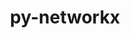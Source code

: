 ---
title: "py-networkx"
layout: cache
categories: [package, develop-2024-12-22]
meta: {"versions": ["2.7.1", "3.1"], "compilers": ["gcc@=11.4.0", "gcc@=13.2.0", "gcc@=9.4.0", "oneapi@=2024.2.1"], "oss": ["ubuntu20.04", "ubuntu22.04", "ubuntu24.04"], "platforms": ["linux"], "targets": ["aarch64", "ppc64le", "x86_64_v3"], "stacks": ["e4s", "e4s-oneapi", "e4s-power", "ml-linux-aarch64-cpu", "ml-linux-aarch64-cuda", "ml-linux-x86_64-cpu", "ml-linux-x86_64-cuda", "root"], "num_specs": 11, "num_specs_by_stack": {"e4s-power": 1, "root": 11, "e4s": 3, "e4s-oneapi": 1, "ml-linux-aarch64-cpu": 3, "ml-linux-aarch64-cuda": 3, "ml-linux-x86_64-cuda": 3, "ml-linux-x86_64-cpu": 3}}
spec_details: [{"hash": "my2beuwvvun52eoy6gwifinngl7mjj2m", "compiler": "gcc@=9.4.0", "versions": ["3.1"], "os": "ubuntu20.04", "platform": "linux", "target": "ppc64le", "variants": ["build_system=python_pip", "+default", "~extra"], "stacks": ["e4s-power", "root"], "size": "-", "tarball": "https://binaries.spack.io/develop-2024-12-22/build_cache/linux-ubuntu20.04-ppc64le/gcc-9.4.0/py-networkx-3.1/linux-ubuntu20.04-ppc64le-gcc-9.4.0-py-networkx-3.1-my2beuwvvun52eoy6gwifinngl7mjj2m.spack"}, {"hash": "xo62qya4pdeuvdvxvl67la4fv23teqnc", "compiler": "gcc@=11.4.0", "versions": ["3.1"], "os": "ubuntu22.04", "platform": "linux", "target": "x86_64_v3", "variants": ["build_system=python_pip", "+default", "~extra"], "stacks": ["root", "e4s"], "size": "-", "tarball": "https://binaries.spack.io/develop-2024-12-22/build_cache/linux-ubuntu22.04-x86_64_v3/gcc-11.4.0/py-networkx-3.1/linux-ubuntu22.04-x86_64_v3-gcc-11.4.0-py-networkx-3.1-xo62qya4pdeuvdvxvl67la4fv23teqnc.spack"}, {"hash": "nfhlvvadwjtezoaxefx2x6x7vnsqo6ze", "compiler": "gcc@=11.4.0", "versions": ["2.7.1"], "os": "ubuntu22.04", "platform": "linux", "target": "x86_64_v3", "variants": ["build_system=python_pip", "+default", "~extra"], "stacks": ["root", "e4s"], "size": "-", "tarball": "https://binaries.spack.io/develop-2024-12-22/build_cache/linux-ubuntu22.04-x86_64_v3/gcc-11.4.0/py-networkx-2.7.1/linux-ubuntu22.04-x86_64_v3-gcc-11.4.0-py-networkx-2.7.1-nfhlvvadwjtezoaxefx2x6x7vnsqo6ze.spack"}, {"hash": "dukboixykl5bvuq3dotzcxpbvwmtutzz", "compiler": "gcc@=11.4.0", "versions": ["2.7.1"], "os": "ubuntu22.04", "platform": "linux", "target": "x86_64_v3", "variants": ["build_system=python_pip", "+default", "~extra"], "stacks": ["root", "e4s"], "size": "-", "tarball": "https://binaries.spack.io/develop-2024-12-22/build_cache/linux-ubuntu22.04-x86_64_v3/gcc-11.4.0/py-networkx-2.7.1/linux-ubuntu22.04-x86_64_v3-gcc-11.4.0-py-networkx-2.7.1-dukboixykl5bvuq3dotzcxpbvwmtutzz.spack"}, {"hash": "sj6dbipa5wxwjiamljk5ybbwkmgy5ym5", "compiler": "oneapi@=2024.2.1", "versions": ["3.1"], "os": "ubuntu22.04", "platform": "linux", "target": "x86_64_v3", "variants": ["build_system=python_pip", "+default", "~extra"], "stacks": ["e4s-oneapi", "root"], "size": "-", "tarball": "https://binaries.spack.io/develop-2024-12-22/build_cache/linux-ubuntu22.04-x86_64_v3/oneapi-2024.2.1/py-networkx-3.1/linux-ubuntu22.04-x86_64_v3-oneapi-2024.2.1-py-networkx-3.1-sj6dbipa5wxwjiamljk5ybbwkmgy5ym5.spack"}, {"hash": "r2zpkfp57zm47endv63ql5qt2r7aavtq", "compiler": "gcc@=13.2.0", "versions": ["2.7.1"], "os": "ubuntu24.04", "platform": "linux", "target": "aarch64", "variants": ["build_system=python_pip", "+default", "~extra"], "stacks": ["ml-linux-aarch64-cpu", "root", "ml-linux-aarch64-cuda"], "size": "-", "tarball": "https://binaries.spack.io/develop-2024-12-22/build_cache/linux-ubuntu24.04-aarch64/gcc-13.2.0/py-networkx-2.7.1/linux-ubuntu24.04-aarch64-gcc-13.2.0-py-networkx-2.7.1-r2zpkfp57zm47endv63ql5qt2r7aavtq.spack"}, {"hash": "hiaa2y55plln4w3ep3ij25jfnv52emxp", "compiler": "gcc@=13.2.0", "versions": ["3.1"], "os": "ubuntu24.04", "platform": "linux", "target": "aarch64", "variants": ["build_system=python_pip", "+default", "~extra"], "stacks": ["ml-linux-aarch64-cpu", "root", "ml-linux-aarch64-cuda"], "size": "-", "tarball": "https://binaries.spack.io/develop-2024-12-22/build_cache/linux-ubuntu24.04-aarch64/gcc-13.2.0/py-networkx-3.1/linux-ubuntu24.04-aarch64-gcc-13.2.0-py-networkx-3.1-hiaa2y55plln4w3ep3ij25jfnv52emxp.spack"}, {"hash": "33ylwhhtgzqd5vbcxmflqz5rb4oorxdo", "compiler": "gcc@=13.2.0", "versions": ["2.7.1"], "os": "ubuntu24.04", "platform": "linux", "target": "aarch64", "variants": ["build_system=python_pip", "+default", "~extra"], "stacks": ["ml-linux-aarch64-cpu", "root", "ml-linux-aarch64-cuda"], "size": "-", "tarball": "https://binaries.spack.io/develop-2024-12-22/build_cache/linux-ubuntu24.04-aarch64/gcc-13.2.0/py-networkx-2.7.1/linux-ubuntu24.04-aarch64-gcc-13.2.0-py-networkx-2.7.1-33ylwhhtgzqd5vbcxmflqz5rb4oorxdo.spack"}, {"hash": "nghzud4wtzjkyvllr2sn5n4x7pw6aq6o", "compiler": "gcc@=13.2.0", "versions": ["2.7.1"], "os": "ubuntu24.04", "platform": "linux", "target": "x86_64_v3", "variants": ["build_system=python_pip", "+default", "~extra"], "stacks": ["ml-linux-x86_64-cuda", "ml-linux-x86_64-cpu", "root"], "size": "-", "tarball": "https://binaries.spack.io/develop-2024-12-22/build_cache/linux-ubuntu24.04-x86_64_v3/gcc-13.2.0/py-networkx-2.7.1/linux-ubuntu24.04-x86_64_v3-gcc-13.2.0-py-networkx-2.7.1-nghzud4wtzjkyvllr2sn5n4x7pw6aq6o.spack"}, {"hash": "2tmxa6nmqmolv3q4qshfr44gaygg7geq", "compiler": "gcc@=13.2.0", "versions": ["3.1"], "os": "ubuntu24.04", "platform": "linux", "target": "x86_64_v3", "variants": ["build_system=python_pip", "+default", "~extra"], "stacks": ["ml-linux-x86_64-cuda", "ml-linux-x86_64-cpu", "root"], "size": "-", "tarball": "https://binaries.spack.io/develop-2024-12-22/build_cache/linux-ubuntu24.04-x86_64_v3/gcc-13.2.0/py-networkx-3.1/linux-ubuntu24.04-x86_64_v3-gcc-13.2.0-py-networkx-3.1-2tmxa6nmqmolv3q4qshfr44gaygg7geq.spack"}, {"hash": "kczmysxvurd5kfksuxhqvikg75awda7e", "compiler": "gcc@=13.2.0", "versions": ["2.7.1"], "os": "ubuntu24.04", "platform": "linux", "target": "x86_64_v3", "variants": ["build_system=python_pip", "+default", "~extra"], "stacks": ["ml-linux-x86_64-cuda", "ml-linux-x86_64-cpu", "root"], "size": "-", "tarball": "https://binaries.spack.io/develop-2024-12-22/build_cache/linux-ubuntu24.04-x86_64_v3/gcc-13.2.0/py-networkx-2.7.1/linux-ubuntu24.04-x86_64_v3-gcc-13.2.0-py-networkx-2.7.1-kczmysxvurd5kfksuxhqvikg75awda7e.spack"}]
---